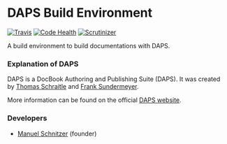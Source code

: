 # DAPS Build Environment
[![Travis](https://api.travis-ci.org/mschnitzer/dapsenv.svg)](https://travis-ci.org/mschnitzer/dapsenv) [![Code Health](https://landscape.io/github/mschnitzer/dapsenv/master/landscape.svg?style=flat)](https://landscape.io/github/mschnitzer/dapsenv) [![Scrutinizer](https://scrutinizer-ci.com/g/mschnitzer/dapsenv/badges/quality-score.png?b=master)](https://scrutinizer-ci.com/g/mschnitzer/dapsenv/)

A build environment to build documentations with DAPS.

### Explanation of DAPS
DAPS is a DocBook Authoring and Publishing Suite (DAPS). It was created by [Thomas Schraitle](https://github.com/tomschr) and [Frank Sundermeyer](https://github.com/fsundermeyer).

More information can be found on the official [DAPS website](http://opensuse.github.io/daps/).

### Developers
* [Manuel Schnitzer](https://github.com/mschnitzer) (founder)
